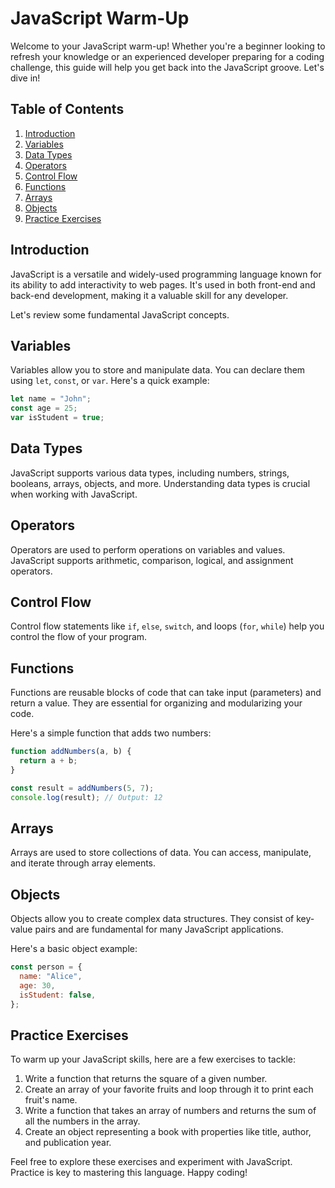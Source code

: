# JavaScript Warm-Up

Welcome to your JavaScript warm-up! Whether you're a beginner looking to refresh your knowledge or an experienced developer preparing for a coding challenge, this guide will help you get back into the JavaScript groove. Let's dive in!

## Table of Contents

1. [Introduction](#introduction)
2. [Variables](#variables)
3. [Data Types](#data-types)
4. [Operators](#operators)
5. [Control Flow](#control-flow)
6. [Functions](#functions)
7. [Arrays](#arrays)
8. [Objects](#objects)
9. [Practice Exercises](#practice-exercises)

## Introduction

JavaScript is a versatile and widely-used programming language known for its ability to add interactivity to web pages. It's used in both front-end and back-end development, making it a valuable skill for any developer.

Let's review some fundamental JavaScript concepts.

## Variables

Variables allow you to store and manipulate data. You can declare them using `let`, `const`, or `var`. Here's a quick example:

```javascript
let name = "John";
const age = 25;
var isStudent = true;
```

## Data Types

JavaScript supports various data types, including numbers, strings, booleans, arrays, objects, and more. Understanding data types is crucial when working with JavaScript.

## Operators

Operators are used to perform operations on variables and values. JavaScript supports arithmetic, comparison, logical, and assignment operators.

## Control Flow

Control flow statements like `if`, `else`, `switch`, and loops (`for`, `while`) help you control the flow of your program.

## Functions

Functions are reusable blocks of code that can take input (parameters) and return a value. They are essential for organizing and modularizing your code.

Here's a simple function that adds two numbers:

```javascript
function addNumbers(a, b) {
  return a + b;
}

const result = addNumbers(5, 7);
console.log(result); // Output: 12
```

## Arrays

Arrays are used to store collections of data. You can access, manipulate, and iterate through array elements.

## Objects

Objects allow you to create complex data structures. They consist of key-value pairs and are fundamental for many JavaScript applications.

Here's a basic object example:

```javascript
const person = {
  name: "Alice",
  age: 30,
  isStudent: false,
};
```

## Practice Exercises

To warm up your JavaScript skills, here are a few exercises to tackle:

1. Write a function that returns the square of a given number.
2. Create an array of your favorite fruits and loop through it to print each fruit's name.
3. Write a function that takes an array of numbers and returns the sum of all the numbers in the array.
4. Create an object representing a book with properties like title, author, and publication year.

Feel free to explore these exercises and experiment with JavaScript. Practice is key to mastering this language. Happy coding!